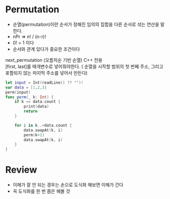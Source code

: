 # Permutation 
- 순열(permutation)이란 순서가 정해진 임의의 집합을 다른 순서로 섞는 연산을 말한다. 
- nPr => n! / (n-r)! 
- 0! = 1 이다
- 순서와 관계 있다가 중요한 조건이다 

next_permutation (오름차순 기반 순열) C++ 전용 </br>
[first, last]를 매개변수로 넣어줘야한다. ( 순열을 시작할 범위의  첫 번째 주소, 그리고 포함되지 않는 마지막 주소를 넣어서 만든다) 

```swift 
let input = Int(readLine() ?? "")!
var data = [1,2,3]
perm(input)
func perm(_ k: Int) {
    if k == data.count {
        print(data)
        return
    }

    for i in k..<data.count {
        data.swapAt(k, i)
        perm(k+1)
        data.swapAt(k, i)
    }
}
```

# Review 
- 이해가 잘 안 되는 경우는 손으로 도식화 해보면 이해가 간다
- 꼭 도식화를 한 번 쯤은 해볼 것 
